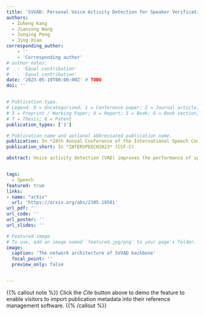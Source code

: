 ```yaml
---
title: 'SVVAD: Personal Voice Activity Detection for Speaker Verification'
authors:
  - Zuheng Kang
  - Jianzong Wang
  - Junqing Peng
  - Jing Xiao 
corresponding_author:
    - ''
    - 'Corresponding author'
# author_notes:
#   - 'Equal contribution'
#   - 'Equal contribution'
date: '2023-05-19T00:00:00Z' # TODO
doi: ''


# Publication type.
# Legend: 0 = Uncategorized; 1 = Conference paper; 2 = Journal article;
# 3 = Preprint / Working Paper; 4 = Report; 5 = Book; 6 = Book section;
# 7 = Thesis; 8 = Patent
publication_types: ['1']

# Publication name and optional abbreviated publication name.
publication: In *24th Annual Conference of the International Speech Communication Association*
publication_short: In *INTERSPEECH2023* (CCF-C)

abstract: Voice activity detection (VAD) improves the performance of speaker verification (SV) by preserving speech segments and attenuating the effects of non-speech. However, this scheme is not ideal{:} (1) it fails in noisy environments or multi-speaker conversations; (2) it is trained based on inaccurate human-assigned labels. To address this, we propose a speaker verification-based voice activity detection (SVVAD) framework that can adapt the speech features according to which are most informative for SV. To achieve this, we introduce a label-free training method with triplet-like losses that completely avoids the performance degradation of SV due to incorrect human labeling. Extensive experiments show that SVVAD significantly outperforms the baseline in terms of equal error rate (EER) under conditions where other speakers are mixed at different ratios. Moreover, the decision boundaries reveal the importance of the different parts of speech, which are largely consistent with human judgments.


tags:
  - Speech
featured: true
links:
- name: "arXiv"
  url: 'https://arxiv.org/abs/2305.19581'
url_pdf: ''
url_code: ''
url_poster: ''
url_slides: ''

# Featured image
# To use, add an image named `featured.jpg/png` to your page's folder.
image:
  caption: 'The network architecture of SVVAD backbone'
  focal_point: ''
  preview_only: false


---
```


{{% callout note %}}
Click the _Cite_ button above to demo the feature to enable visitors to import publication metadata into their reference management software.
{{% /callout %}}

